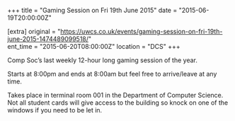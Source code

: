 +++
title = "Gaming Session on Fri 19th June 2015"
date = "2015-06-19T20:00:00Z"

[extra]
original = "https://uwcs.co.uk/events/gaming-session-on-fri-19th-june-2015-1474489099518/"    
ent_time = "2015-06-20T08:00:00Z"
location = "DCS"
+++

Comp Soc’s last weekly 12-hour long gaming session of the year.

Starts at 8:00pm and ends at 8:00am but feel free to arrive/leave at any time.

Takes place in terminal room 001 in the Department of Computer Science. Not all student cards will give access to the building so knock on one of the windows if you need to be let in.


